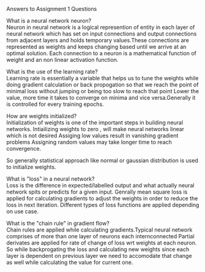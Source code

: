 
Answers to Assignment 1 Questions

What is a neural network neuron? \
Neuron in neural network is a logical represention of entity in each layer of neural network which has set on input connections and output connections
from adjacent layers and holds temporary values.These connections are represented as weights and keeps changing based until we arrive at an optimal solution.
Each connection to a neuron is a mathematical function of weight and an non linear activation function.

What is the use of the learning rate? \
Learning rate is essentially a variable that helps us to tune the weights while doing gradient calculation or back propogation 
so that we reach the point of minimal loss without jumping or being too slow to reach that point
Lower the value, more time it takes to converge on minima and vice versa.Generally it is controlled for every training epochs.

How are weights initialized? \
Initialization of weights is one of the important steps in building neural networks.
Intiailizing weights to zero , will make neural networks linear which is not desired
Assiging low values result in vanishing gradient problems
Assigning random values may take longer time to reach convergence.

So generally statistical approach like normal or gaussian distribution is used to initialize weights.


What is "loss" in a neural network? \
Loss is the difference in expected/labelled output and what actually neural network spits or predicts for a given input.
Genrally mean square loss is applied for calculating gradients to adjust the weights in order to reduce the loss in next iteration.
Different types of loss functions are applied depending on use case.

What is the "chain rule" in gradient flow? \
Chain rules are applied while calculating gradients.Typical neural network comprises of more than one layer of neurons each internconnected
Partial derivates are applied for rate of change of loss wrt weights at each neuron.
So while backprogating the loss and calculating new weights since each layer is dependent on previous layer we need to accomodate that change as well while calculating the value for current one.
